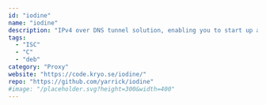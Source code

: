 ```yaml
---
id: "iodine"
name: "iodine"
description: "IPv4 over DNS tunnel solution, enabling you to start up a socks5 proxy listener."
tags:
  - "ISC"
  - "C"
  - "deb"
category: "Proxy"
website: "https://code.kryo.se/iodine/"
repo: "https://github.com/yarrick/iodine"
#image: "/placeholder.svg?height=300&width=400"
---
```


